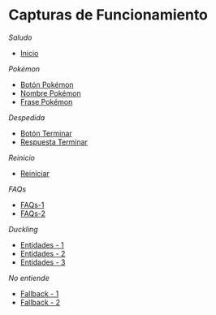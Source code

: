 # Capturas de Funcionamiento

*Saludo*
- [Inicio](./1.inicio.png)

*Pokémon*
- [Botón Pokémon](./images/2.boton-pokemon.png)
- [Nombre Pokémon](./images/3.nombre-pokemon.png)
- [Frase Pokémon](./images/4.frase-pokemon.png)

*Despedida*
- [Botón Terminar](./images/5.boton-terminar.png)
- [Respuesta Terminar](./images/6.respuesta-terminar.png)

*Reinicio*
- [Reiniciar](./images/7.reinicio.png)

*FAQs*
- [FAQs-1](./images/8.faqs-1.png)
- [FAQs-2](./images/9.faqs-2.png)

*Duckling*
- [Entidades - 1](./images/10.entities-1.png)
- [Entidades - 2](./images/11.entities-2.png)
- [Entidades - 3](./images/12.entities-3.png)

*No entiende*
- [Fallback - 1](./images/13.no-entiendo-1.png)
- [Fallback - 2](./images/14.no-entiendo-2.png)

